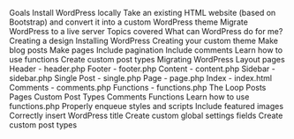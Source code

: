 Goals
Install WordPress locally
Take an existing HTML website (based on Bootstrap) and convert it into a custom WordPress theme
Migrate WordPress to a live server
Topics covered
What can WordPress do for me?
Creating a design
Installing WordPress
Creating your custom theme
Make blog posts
Make pages
Include pagination
Include comments
Learn how to use functions
Create custom post types
Migrating WordPress
Layout pages
Header - header.php
Footer - footer.php
Content - content.php
Sidebar - sidebar.php
Single Post - single.php
Page - page.php
Index - index.html
Comments - comments.php
Functions - functions.php
The Loop
Posts
Pages
Custom Post Types
Comments
Functions
Learn how to use functions.php
Properly enqueue styles and scripts
Include featured images
Correctly insert WordPress title
Create custom global settings fields
Create custom post types

